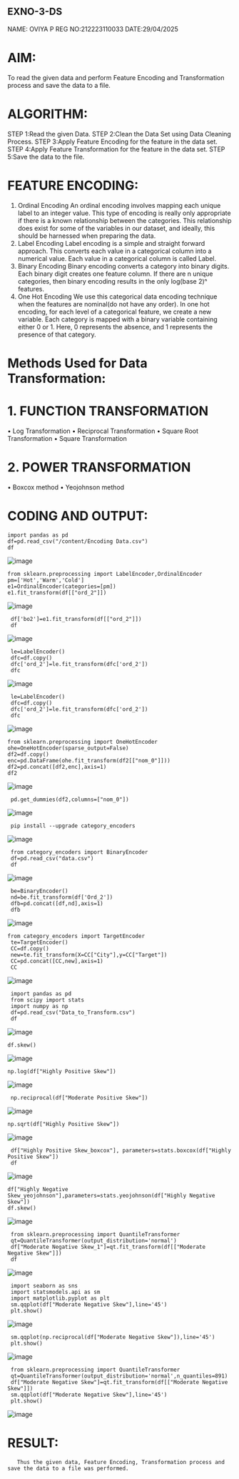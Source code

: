 ## EXNO-3-DS
NAME: OVIYA P
REG NO:212223110033
DATE:29/04/2025
# AIM:
To read the given data and perform Feature Encoding and Transformation process and save the data to a file.

# ALGORITHM:
STEP 1:Read the given Data.
STEP 2:Clean the Data Set using Data Cleaning Process.
STEP 3:Apply Feature Encoding for the feature in the data set.
STEP 4:Apply Feature Transformation for the feature in the data set.
STEP 5:Save the data to the file.

# FEATURE ENCODING:
1. Ordinal Encoding
An ordinal encoding involves mapping each unique label to an integer value. This type of encoding is really only appropriate if there is a known relationship between the categories. This relationship does exist for some of the variables in our dataset, and ideally, this should be harnessed when preparing the data.
2. Label Encoding
Label encoding is a simple and straight forward approach. This converts each value in a categorical column into a numerical value. Each value in a categorical column is called Label.
3. Binary Encoding
Binary encoding converts a category into binary digits. Each binary digit creates one feature column. If there are n unique categories, then binary encoding results in the only log(base 2)ⁿ features.
4. One Hot Encoding
We use this categorical data encoding technique when the features are nominal(do not have any order). In one hot encoding, for each level of a categorical feature, we create a new variable. Each category is mapped with a binary variable containing either 0 or 1. Here, 0 represents the absence, and 1 represents the presence of that category.

# Methods Used for Data Transformation:
  # 1. FUNCTION TRANSFORMATION
• Log Transformation
• Reciprocal Transformation
• Square Root Transformation
• Square Transformation
  # 2. POWER TRANSFORMATION
• Boxcox method
• Yeojohnson method

# CODING AND OUTPUT:
```
import pandas as pd
df=pd.read_csv("/content/Encoding Data.csv")
df
```
![image](https://github.com/user-attachments/assets/0df255b1-1f4d-4e31-84e8-08baf0a1a57e)
```
from sklearn.preprocessing import LabelEncoder,OrdinalEncoder
pm=['Hot','Warm','Cold']
e1=OrdinalEncoder(categories=[pm])
e1.fit_transform(df[["ord_2"]])
```
![image](https://github.com/user-attachments/assets/6aecd1ee-96bb-4975-99a2-b09e36047f63)
```
 df['bo2']=e1.fit_transform(df[["ord_2"]])
 df
 ```

![image](https://github.com/user-attachments/assets/12f64615-0767-438a-82e0-3b6e6c8d914d)
```
 le=LabelEncoder()
 dfc=df.copy()
 dfc['ord_2']=le.fit_transform(dfc['ord_2'])
 dfc
```
![image](https://github.com/user-attachments/assets/6c5779a6-276a-4bb6-99db-1666f8e3622c)
```
 le=LabelEncoder()
 dfc=df.copy()
 dfc['ord_2']=le.fit_transform(dfc['ord_2'])
 dfc
```
![image](https://github.com/user-attachments/assets/613dc323-5760-48ef-a83f-af4481817d42)
```
from sklearn.preprocessing import OneHotEncoder
ohe=OneHotEncoder(sparse_output=False)
df2=df.copy()
enc=pd.DataFrame(ohe.fit_transform(df2[["nom_0"]]))
df2=pd.concat([df2,enc],axis=1)
df2
```
![image](https://github.com/user-attachments/assets/ea74aa6e-1a9d-4fbe-a1ec-9d36ba0e3432)
```
 pd.get_dummies(df2,columns=["nom_0"])
```
![image](https://github.com/user-attachments/assets/a1c0a852-ee11-4db6-9148-d2653960e852)
```
 pip install --upgrade category_encoders
```
![image](https://github.com/user-attachments/assets/b5328f4b-ebfb-4f15-8a93-080518421a1f)
```
 from category_encoders import BinaryEncoder
 df=pd.read_csv("data.csv")
 df
```
![image](https://github.com/user-attachments/assets/dbb34920-0ba0-4fc3-bb97-c5f2eff5bcdd)
```
 be=BinaryEncoder()
 nd=be.fit_transform(df['Ord_2'])
 dfb=pd.concat([df,nd],axis=1)
 dfb
```
![image](https://github.com/user-attachments/assets/5b2825e7-4a0c-4c83-bf76-fe40cf207de1)
```
from category_encoders import TargetEncoder
 te=TargetEncoder()
 CC=df.copy()
 new=te.fit_transform(X=CC["City"],y=CC["Target"])
 CC=pd.concat([CC,new],axis=1)
 CC
```
![image](https://github.com/user-attachments/assets/8b1bf0d1-3e21-4caa-b1f0-c9453b75e194)
```
 import pandas as pd
 from scipy import stats
 import numpy as np
 df=pd.read_csv("Data_to_Transform.csv")
 df
```
![image](https://github.com/user-attachments/assets/efcd48d1-1079-420e-8ff6-159e33342f92)
```
df.skew()
```
![image](https://github.com/user-attachments/assets/19202843-afee-4a90-90cd-a9ddf3ef4f7e)
```
np.log(df["Highly Positive Skew"])
```
![image](https://github.com/user-attachments/assets/be7bf911-8f32-40f8-a514-0f59ad640fa2)
```
 np.reciprocal(df["Moderate Positive Skew"])
```
![image](https://github.com/user-attachments/assets/55de32ba-43a2-46d2-9b0b-31f96c098cd8)

  ```
np.sqrt(df["Highly Positive Skew"])
```
![image](https://github.com/user-attachments/assets/55cbd008-a50a-4a2f-9647-7ec296af735f)
```
 df["Highly Positive Skew_boxcox"], parameters=stats.boxcox(df["Highly Positive Skew"])
 df
```
![image](https://github.com/user-attachments/assets/39980e46-9e79-4bf4-ad34-a230fc6ecfaf)
```
df["Highly Negative Skew_yeojohnson"],parameters=stats.yeojohnson(df["Highly Negative Skew"])
df.skew()
```
![image](https://github.com/user-attachments/assets/29351901-60ce-4441-b426-84fc9b402fd6)
```
 from sklearn.preprocessing import QuantileTransformer
 qt=QuantileTransformer(output_distribution='normal')
 df["Moderate Negative Skew_1"]=qt.fit_transform(df[["Moderate Negative Skew"]])
 df
```
![image](https://github.com/user-attachments/assets/95a1bd47-9586-41e6-a9fa-74afd507790a)
```
 import seaborn as sns
 import statsmodels.api as sm
 import matplotlib.pyplot as plt
 sm.qqplot(df["Moderate Negative Skew"],line='45')
 plt.show()
```
![image](https://github.com/user-attachments/assets/b8b52929-7937-4c22-a435-bc5c0c9b8db0)
```
 sm.qqplot(np.reciprocal(df["Moderate Negative Skew"]),line='45')
 plt.show()
```
![image](https://github.com/user-attachments/assets/6644aedc-0d73-4e33-8396-ed72f458e0db)
```
 from sklearn.preprocessing import QuantileTransformer
 qt=QuantileTransformer(output_distribution='normal',n_quantiles=891)
 df["Moderate Negative Skew"]=qt.fit_transform(df[["Moderate Negative Skew"]])
 sm.qqplot(df["Moderate Negative Skew"],line='45')
 plt.show()
```
![image](https://github.com/user-attachments/assets/0cf687d4-092b-4eb1-9bb1-91285295cd1a)



       
# RESULT:
     
       Thus the given data, Feature Encoding, Transformation process and save the data to a file was performed.

